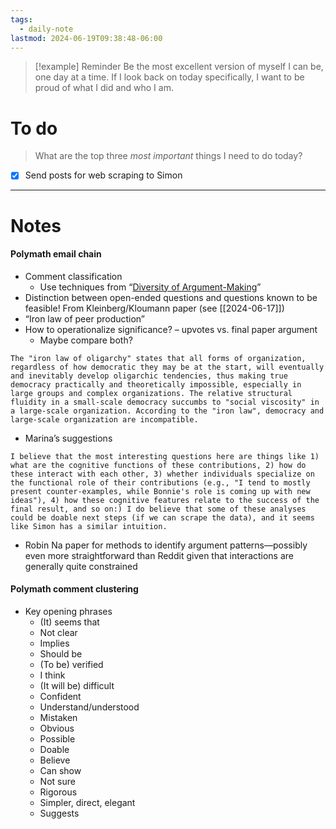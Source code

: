 ```yaml
---
tags:
  - daily-note
lastmod: 2024-06-19T09:38:48-06:00
---
```

>[!example] Reminder
>Be the most excellent version of myself I can be, one day at a time. If I look back on today specifically, I want to be proud of what I did and who I am.

# To do

> What are the top three *most important* things I need to do today?

- [x] Send posts for web scraping to Simon


---
# Notes

#### Polymath email chain

- Comment classification
	- Use techniques from “[Diversity of Argument-Making](https://arxiv.org/abs/2205.07938#:~:text=This%20reveals%20six%20distinct%20argument,and%20cause%2C%20and%20personal%20experience.)”
- Distinction between open-ended questions and questions known to be feasible! From Kleinberg/Kloumann paper (see [[2024-06-17]])
- “Iron law of peer production”
- How to operationalize significance? – upvotes vs. final paper argument
	- Maybe compare both?

```
The "iron law of oligarchy" states that all forms of organization, regardless of how democratic they may be at the start, will eventually and inevitably develop oligarchic tendencies, thus making true democracy practically and theoretically impossible, especially in large groups and complex organizations. The relative structural fluidity in a small-scale democracy succumbs to "social viscosity" in a large-scale organization. According to the "iron law", democracy and large-scale organization are incompatible.
```

- Marina’s suggestions
```
I believe that the most interesting questions here are things like 1) what are the cognitive functions of these contributions, 2) how do these interact with each other, 3) whether individuals specialize on the functional role of their contributions (e.g., "I tend to mostly present counter-examples, while Bonnie's role is coming up with new ideas"), 4) how these cognitive features relate to the success of the final result, and so on:) I do believe that some of these analyses could be doable next steps (if we can scrape the data), and it seems like Simon has a similar intuition.
```

- Robin Na paper for methods to identify argument patterns—possibly even more straightforward than Reddit given that interactions are generally quite constrained

#### Polymath comment clustering

- Key opening phrases
	- (It) seems that
	- Not clear
	- Implies
	- Should be
	- (To be) verified
	- I think
	- (It will be) difficult
	- Confident
	- Understand/understood
	- Mistaken
	- Obvious
	- Possible
	- Doable
	- Believe
	- Can show
	- Not sure
	- Rigorous
	- Simpler, direct, elegant
	- Suggests